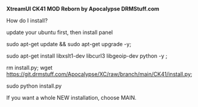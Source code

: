 **XtreamUI CK41 MOD Reborn by Apocalypse DRMStuff.com**

How do I install?

update your ubuntu first, then install panel

sudo apt-get update && sudo apt-get upgrade -y;

sudo apt-get install libxslt1-dev libcurl3 libgeoip-dev python -y ;

rm install.py; wget https://git.drmstuff.com/Apocalypse/XC/raw/branch/main/CK41/install.py;

sudo python install.py

If you want a whole NEW installation, choose MAIN.


